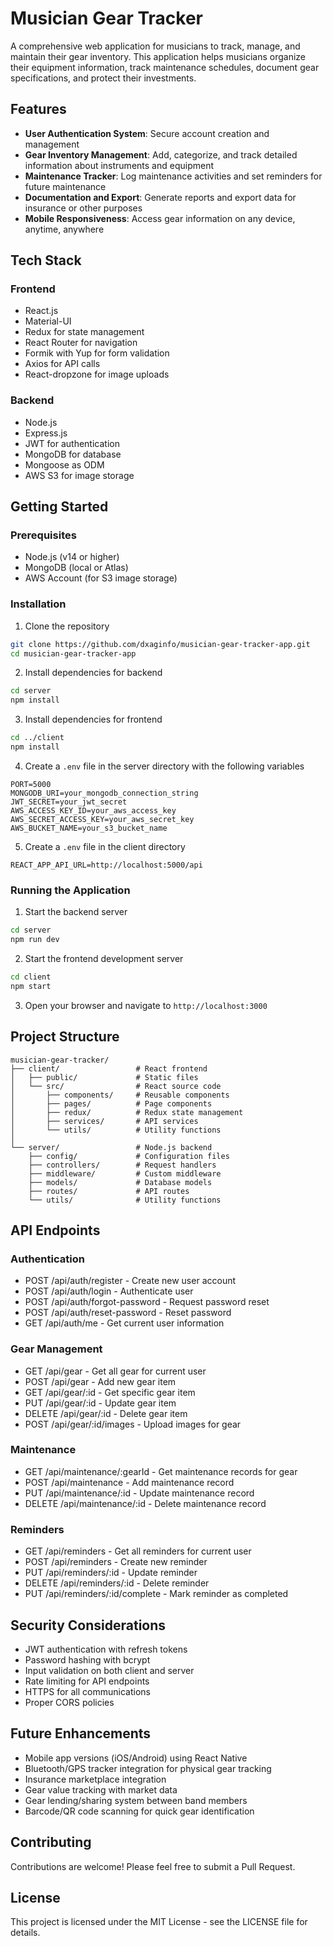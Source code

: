 # Musician Gear Tracker

A comprehensive web application for musicians to track, manage, and maintain their gear inventory. This application helps musicians organize their equipment information, track maintenance schedules, document gear specifications, and protect their investments.

## Features

- **User Authentication System**: Secure account creation and management
- **Gear Inventory Management**: Add, categorize, and track detailed information about instruments and equipment
- **Maintenance Tracker**: Log maintenance activities and set reminders for future maintenance
- **Documentation and Export**: Generate reports and export data for insurance or other purposes
- **Mobile Responsiveness**: Access gear information on any device, anytime, anywhere

## Tech Stack

### Frontend
- React.js
- Material-UI
- Redux for state management
- React Router for navigation
- Formik with Yup for form validation
- Axios for API calls
- React-dropzone for image uploads

### Backend
- Node.js
- Express.js
- JWT for authentication
- MongoDB for database
- Mongoose as ODM
- AWS S3 for image storage

## Getting Started

### Prerequisites
- Node.js (v14 or higher)
- MongoDB (local or Atlas)
- AWS Account (for S3 image storage)

### Installation

1. Clone the repository
```bash
git clone https://github.com/dxaginfo/musician-gear-tracker-app.git
cd musician-gear-tracker-app
```

2. Install dependencies for backend
```bash
cd server
npm install
```

3. Install dependencies for frontend
```bash
cd ../client
npm install
```

4. Create a `.env` file in the server directory with the following variables
```
PORT=5000
MONGODB_URI=your_mongodb_connection_string
JWT_SECRET=your_jwt_secret
AWS_ACCESS_KEY_ID=your_aws_access_key
AWS_SECRET_ACCESS_KEY=your_aws_secret_key
AWS_BUCKET_NAME=your_s3_bucket_name
```

5. Create a `.env` file in the client directory
```
REACT_APP_API_URL=http://localhost:5000/api
```

### Running the Application

1. Start the backend server
```bash
cd server
npm run dev
```

2. Start the frontend development server
```bash
cd client
npm start
```

3. Open your browser and navigate to `http://localhost:3000`

## Project Structure

```
musician-gear-tracker/
├── client/                 # React frontend
│   ├── public/             # Static files
│   └── src/                # React source code
│       ├── components/     # Reusable components
│       ├── pages/          # Page components
│       ├── redux/          # Redux state management
│       ├── services/       # API services
│       └── utils/          # Utility functions
│
└── server/                 # Node.js backend
    ├── config/             # Configuration files
    ├── controllers/        # Request handlers
    ├── middleware/         # Custom middleware
    ├── models/             # Database models
    ├── routes/             # API routes
    └── utils/              # Utility functions
```

## API Endpoints

### Authentication
- POST /api/auth/register - Create new user account
- POST /api/auth/login - Authenticate user
- POST /api/auth/forgot-password - Request password reset
- POST /api/auth/reset-password - Reset password
- GET /api/auth/me - Get current user information

### Gear Management
- GET /api/gear - Get all gear for current user
- POST /api/gear - Add new gear item
- GET /api/gear/:id - Get specific gear item
- PUT /api/gear/:id - Update gear item
- DELETE /api/gear/:id - Delete gear item
- POST /api/gear/:id/images - Upload images for gear

### Maintenance
- GET /api/maintenance/:gearId - Get maintenance records for gear
- POST /api/maintenance - Add maintenance record
- PUT /api/maintenance/:id - Update maintenance record
- DELETE /api/maintenance/:id - Delete maintenance record

### Reminders
- GET /api/reminders - Get all reminders for current user
- POST /api/reminders - Create new reminder
- PUT /api/reminders/:id - Update reminder
- DELETE /api/reminders/:id - Delete reminder
- PUT /api/reminders/:id/complete - Mark reminder as completed

## Security Considerations

- JWT authentication with refresh tokens
- Password hashing with bcrypt
- Input validation on both client and server
- Rate limiting for API endpoints
- HTTPS for all communications
- Proper CORS policies

## Future Enhancements

- Mobile app versions (iOS/Android) using React Native
- Bluetooth/GPS tracker integration for physical gear tracking
- Insurance marketplace integration
- Gear value tracking with market data
- Gear lending/sharing system between band members
- Barcode/QR code scanning for quick gear identification

## Contributing

Contributions are welcome! Please feel free to submit a Pull Request.

## License

This project is licensed under the MIT License - see the LICENSE file for details.